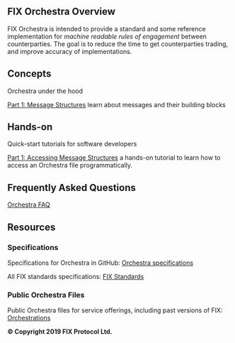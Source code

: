 ## FIX Orchestra Overview

FIX Orchestra is intended to provide a standard and some reference implementation for *machine readable rules of engagement* between counterparties. The goal is to reduce the time to get counterparties trading, and improve accuracy of implementations.

## Concepts
Orchestra under the hood

[Part 1: Message Structures](https://github.com/FIXTradingCommunity/fix-orchestra/wiki/Concepts-Part1-MessageStructures) learn about messages and their building blocks

## Hands-on

Quick-start tutorials for software developers

[Part 1: Accessing Message Structures](https://github.com/FIXTradingCommunity/fix-orchestra/wiki/Hands-on-Part1-Accessing-Message-Structures) a hands-on tutorial to learn how to access an Orchestra file programmatically.

## Frequently Asked Questions

[Orchestra FAQ](https://github.com/FIXTradingCommunity/fix-orchestra/wiki/Orchestra-FAQ)

## Resources

### Specifications

Specifications for Orchestra in GitHub: [Orchestra specifications](https://github.com/FIXTradingCommunity/fix-orchestra-spec)

All FIX standards specifications: [FIX Standards](https://www.fixtrading.org/standards/)

### Public Orchestra Files

Public Orchestra files for service offerings, including past versions of FIX: [Orchestrations](https://github.com/FIXTradingCommunity/orchestrations)

**© Copyright 2019 FIX Protocol Ltd.**